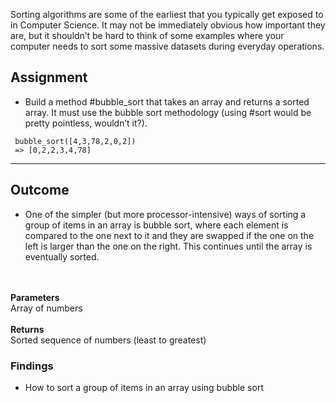 
Sorting algorithms are some of the earliest that you typically get exposed to in Computer Science. It may not be immediately obvious how important they are, but it shouldn’t be hard to think of some examples where your computer needs to sort some massive datasets during everyday operations.

## Assignment

- Build a method #bubble_sort that takes an array and returns a sorted array. It must use the bubble sort methodology (using #sort would be pretty pointless, wouldn’t it?).


<code>  bubble_sort([4,3,78,2,0,2])
<br>
=> [0,2,2,3,4,78]
</code>

---------------------
## Outcome
- One of the simpler (but more processor-intensive) ways of sorting a group of items in an array is bubble sort, where each element is compared to the one next to it and they are swapped if the one on the left is larger than the one on the right. This continues until the array is eventually sorted.
<br>
<br>
<b>Parameters</b>
<br>
Array of numbers
<br>
<br>
<b>Returns</b>
<br>
Sorted sequence of numbers (least to greatest)

### Findings
- How to sort a group of items in an array using bubble sort
